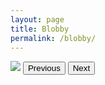 ```yaml
---
layout: page
title: Blobby 
permalink: /blobby/
---
```



<script type = "text/javascript">
  function displayCurrent() {
    x = (x === images.length - 1) ? 0 : x;
    document.getElementById("img").src = images[x];
  }
  
  function displayNextImage() {
    x = (x === images.length - 1) ? 0 : x + 1;
    document.getElementById("img").src = images[x];
  }
  function displayPreviousImage() {
    x = (x <= 0) ? images.length - 1 : x - 1;
    document.getElementById("img").src = images[x];
  }
  
  var images = ["https://preview.redd.it/4o0u2cji64d51.png?width=960&format=png&auto=webp&s=ae1c7957fd8de4a8e316abbdde6c75d8b7e9435a", "https://preview.redd.it/utpqlcvj64d51.png?width=960&format=png&auto=webp&s=f84ea9f71fa3cf73efbd71537ca798c3f765f3de", "https://preview.redd.it/wcv71k8l64d51.png?width=960&format=png&auto=webp&s=0fe7484bc22e64d17d1dc67dbe1e170b39f57fc8", "https://preview.redd.it/uc82kjim64d51.png?width=960&format=png&auto=webp&s=d0a94457f46cec593b45e3f32af6d4a599b1a070", "https://preview.redd.it/nwxhdyon64d51.png?width=950&format=png&auto=webp&s=4d3dcc4bf9e1ba27dd1a370a927fdba2f65827db", "https://preview.redd.it/gbd8l8vo64d51.png?width=957&format=png&auto=webp&s=24fe44a6966174044c0616fd23b2b93fde16cf89", "https://preview.redd.it/ncitx7qp64d51.png?width=958&format=png&auto=webp&s=8c32cb6a42658593240acfc134cf38c4e0c02429", "https://i.redd.it/ijkgrq8af9d51.png", "https://preview.redd.it/dvuu5qldlhd51.png?width=960&format=png&auto=webp&s=605c750e76707071fa4f68b13afa6d96fbcce094", "https://i.redd.it/0lntkz49kld51.png", "https://i.redd.it/wijx492v0td51.png", "https://i.redd.it/uyj1n0mvd0e51.png", "https://i.redd.it/fwzguxmjb7e51.png", "https://i.redd.it/mr7x0zq8fge51.png", "https://i.redd.it/k9ok8ajzane51.png", "https://i.redd.it/879dtqkevve51.png", "https://i.redd.it/aihqv30933f51.png", "https://i.redd.it/353xc7n7q8f51.png", "https://i.redd.it/e1io9s20khf51.png", "https://i.redd.it/rzop9vh98nf51.png", "https://i.redd.it/3mz68l5gsvf51.png", "https://i.redd.it/dvoebib8x9g51.png", "https://i.redd.it/mqonkmvsq9h51.png", "https://i.redd.it/favq2j6wugh51.png", "https://i.redd.it/nq61l9wotnh51.png", "https://i.redd.it/azh7xom78vh51.png", "https://i.redd.it/n7r1tq5a82i51.png", "https://i.redd.it/t8cnd5v3h9i51.png", "https://i.redd.it/nlv78vlrjgi51.png", "https://i.redd.it/fq544bvfpni51.png", "https://i.redd.it/d4ylb5xtrui51.png", "https://i.redd.it/5djub49v02j51.png", "https://i.redd.it/1krdvq4i59j51.png", "https://i.redd.it/bp1yquv7gnj51.png", "https://i.redd.it/msq5q8sqf1k51.png", "https://i.redd.it/usxtic0ks8k51.png", "https://i.redd.it/xof36j0i1nk51.png", "https://i.redd.it/fxm77h7mjuk51.png","https://i.redd.it/ltt3xzoffkm51.png"], x = -1;
</script>
<body onload = "displayCurrent()">
<img id="img" src="https://i.redd.it/dvoebib8x9g51.png"/>
<button type="button" onclick="displayPreviousImage()">Previous</button>
<button type="button" onclick="displayNextImage()">Next</button>
</body>
